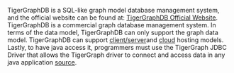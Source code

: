 TigerGraphDB is a SQL-like graph model database management system, and the official website can be found at: [TigerGraphDB Official Website](https://www.tigergraph.com/tigergraph-db/). TigerGraphDB is a commercial graph database management system. In terms of the data model, TigerGraphDB can only support the graph data model. TigerGraphDB can support [client/server](https://docs.tigergraph.com/tigergraph-server/current/intro/)and [cloud](https://www.tigergraph.com/cloud/) hosting models. Lastly, to have java access it, programmers must use the TigerGraph JDBC Driver that allows the TigerGraph driver to connect and access data in any java application [source](https://www.cdata.com/drivers/tigergraph/jdbc/). 
